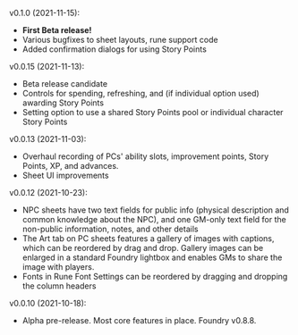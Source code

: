 v0.1.0 (2021-11-15):

- **First Beta release!**
- Various bugfixes to sheet layouts, rune support code
- Added confirmation dialogs for using Story Points

v0.0.15 (2021-11-13):

- Beta release candidate
- Controls for spending, refreshing, and (if individual option used) awarding Story Points
- Setting option to use a shared Story Points pool or individual character Story Points

v0.0.13 (2021-11-03):

- Overhaul recording of PCs' ability slots, improvement points, Story Points, XP, and advances.
- Sheet UI improvements

v0.0.12 (2021-10-23):
  
  - NPC sheets have two text fields for public info (physical description and common knowledge about the NPC), and one GM-only text field for the non-public information, notes, and other details
  - The Art tab on PC sheets features a gallery of images with captions, which can be reordered by drag and drop. Gallery images can be enlarged in a standard Foundry lightbox and enables GMs to share the image with players.
  - Fonts in Rune Font Settings can be reordered by dragging and dropping the column headers

v0.0.10 (2021-10-18):

  - Alpha pre-release. Most core features in place. Foundry v0.8.8.

